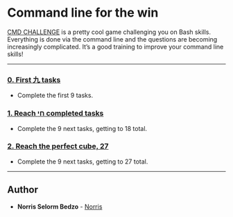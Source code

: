 # Command line for the win

[CMD CHALLENGE](https://cmdchallenge.com/) is a pretty cool game challenging you on Bash skills. Everything is done via the command line and the questions are becoming increasingly complicated. It’s a good training to improve your command line skills!

---

### [0. First 九 tasks](./0-first_9_tasks.png)
* Complete the first 9 tasks.


### [1. Reach חי completed tasks](./1-next_9_tasks.png)
* Complete the 9 next tasks, getting to 18 total.


### [2. Reach the perfect cube, 27](./2-next_9_tasks.png)
* Complete the 9 next tasks, getting to 27 total.

---

## Author
* **Norris Selorm Bedzo** - [Norris](https://github.com/bedzon94)


